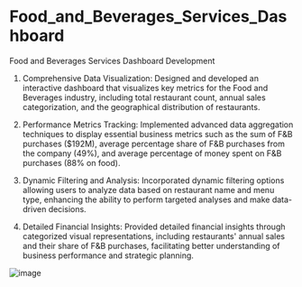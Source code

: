 # Food_and_Beverages_Services_Dashboard
Food and Beverages Services Dashboard Development

1. Comprehensive Data Visualization: Designed and developed an interactive dashboard that visualizes key metrics for the Food and Beverages industry, including total restaurant count, annual sales categorization, and the geographical distribution of restaurants.

2. Performance Metrics Tracking: Implemented advanced data aggregation techniques to display essential business metrics such as the sum of F&B purchases ($192M), average percentage share of F&B purchases from the company (49%), and average percentage of money spent on F&B purchases (88% on food).

3. Dynamic Filtering and Analysis: Incorporated dynamic filtering options allowing users to analyze data based on restaurant name and menu type, enhancing the ability to perform targeted analyses and make data-driven decisions.

4. Detailed Financial Insights: Provided detailed financial insights through categorized visual representations, including restaurants' annual sales and their share of F&B purchases, facilitating better understanding of business performance and strategic planning.

![image](https://github.com/user-attachments/assets/60af8f1b-42ab-48f7-bdc4-5b8bd26f3771)
